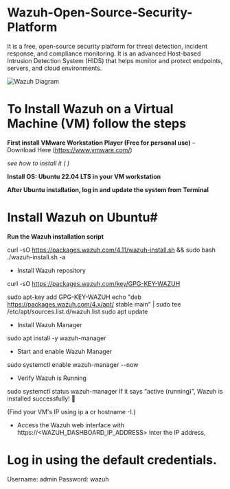 # Wazuh-Open-Source-Security-Platform
It is a free, open-source security platform for threat detection, incident response, and compliance monitoring. It is an advanced Host-based Intrusion Detection System (HIDS) that helps monitor and protect endpoints, servers, and cloud environments.

![Wazuh Diagram](https://github.com/user-attachments/assets/e5450df6-883a-4631-b747-4743a8f786d7)

# To Install Wazuh on a Virtual Machine (VM) follow the steps

**First install VMware Workstation Player (Free for personal use)** – Download Here (https://www.vmware.com/)

*see how to install it ( )*

**Install OS: Ubuntu 22.04 LTS in your VM workstation**

**After Ubuntu installation, log in and update the system from Terminal**

# Install Wazuh on Ubuntu#

**Run the Wazuh installation script**

curl -sO https://packages.wazuh.com/4.11/wazuh-install.sh && sudo bash ./wazuh-install.sh -a

- Install Wazuh repository

curl -sO https://packages.wazuh.com/key/GPG-KEY-WAZUH

sudo apt-key add GPG-KEY-WAZUH
echo "deb https://packages.wazuh.com/4.x/apt/ stable main" | sudo tee /etc/apt/sources.list.d/wazuh.list
sudo apt update

- Install Wazuh Manager

sudo apt install -y wazuh-manager

- Start and enable Wazuh Manager

sudo systemctl enable wazuh-manager --now

- Verify Wazuh is Running

sudo systemctl status wazuh-manager
If it says “active (running)”, Wazuh is installed successfully! 🎉

(Find your VM's IP using ip a or hostname -I.)

- Access the Wazuh web interface with https://<WAZUH_DASHBOARD_IP_ADDRESS> inter the IP address,

# Log in using the default credentials.

Username: admin
Password: wazuh

